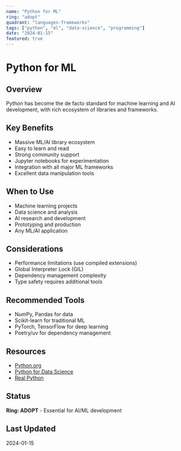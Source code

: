 ```yaml
---
name: "Python for ML"
ring: "adopt"
quadrant: "languages-frameworks"
tags: ["python", "ml", "data-science", "programming"]
date: "2024-01-15"
featured: true
---
```


# Python for ML

## Overview
Python has become the de facto standard for machine learning and AI development, with rich ecosystem of libraries and frameworks.

## Key Benefits
- Massive ML/AI library ecosystem
- Easy to learn and read
- Strong community support
- Jupyter notebooks for experimentation
- Integration with all major ML frameworks
- Excellent data manipulation tools

## When to Use
- Machine learning projects
- Data science and analysis
- AI research and development
- Prototyping and production
- Any ML/AI application

## Considerations
- Performance limitations (use compiled extensions)
- Global Interpreter Lock (GIL)
- Dependency management complexity
- Type safety requires additional tools

## Recommended Tools
- NumPy, Pandas for data
- Scikit-learn for traditional ML
- PyTorch, TensorFlow for deep learning
- Poetry/uv for dependency management

## Resources
- [Python.org](https://python.org)
- [Python for Data Science](https://www.python.org/about/gettingstarted/)
- [Real Python](https://realpython.com)

## Status
**Ring: ADOPT** - Essential for AI/ML development

## Last Updated
2024-01-15
